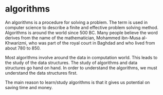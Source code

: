 # algorithms
An algorithms is a procedure for solving a problem. The term is used in computer science to describe a finite and effective problem
solving method. Algorithms is around the world since 500 BC. Many people believe the word derives from the name of the mathematician, 
Mohammed ibn-Musa al-Khwarizmi, who was part of the royal court in Baghdad and who lived from about 780 to 850.

Most algorithms involve around the data in computation world. This leads to the study of the data structures. The study of algorithms
and data structures go hand on hand. In order to understand the algorithms, we must understand the data structures first. 

The main reason to learn/study algorithms is that it gives us potential on saving time and money. 
